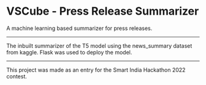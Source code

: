 # VSCube - Press Release Summarizer
<h>A machine learning based summarizer for press releases.</h>

____

The inbuilt summarizer of the T5 model using the news_summary dataset from kaggle.
Flask was used to deploy the model.

____
<h>This project was made as an entry for the Smart India Hackathon 2022 contest.</h>
